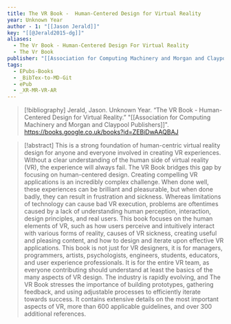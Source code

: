 ```yaml
---
title: The VR Book -  Human-Centered Design for Virtual Reality
year: Unknown Year
author - 1: "[[Jason Jerald]]"
key: "[[@Jerald2015-dg]]"
aliases:
  - The Vr Book - Human-Centered Design For Virtual Reality
  - The Vr Book
publisher: "[[Association for Computing Machinery and Morgan and Claypool Publishers]]"
tags:
  - EPubs-Books
  - _BibTex-to-MD-Git
  - ePub
  - _XR-MR-VR-AR
---
```


> [!bibliography]
> Jerald, Jason. Unknown Year. “The VR Book -  Human-Centered Design for Virtual Reality.” "[[Association for Computing Machinery and Morgan and Claypool Publishers]]". https://books.google.co.uk/books?id=ZEBiDwAAQBAJ

> [!abstract]
> This is a strong foundation of human-centric virtual reality design for anyone and everyone involved in creating VR experiences. Without a clear understanding of the human side of virtual reality (VR), the experience will always fail. The VR Book bridges this gap by focusing on human-centered design. Creating compelling VR applications is an incredibly complex challenge. When done well, these experiences can be brilliant and pleasurable, but when done badly, they can result in frustration and sickness. Whereas limitations of technology can cause bad VR execution, problems are oftentimes caused by a lack of understanding human perception, interaction, design principles, and real users. This book focuses on the human elements of VR, such as how users perceive and intuitively interact with various forms of reality, causes of VR sickness, creating useful and pleasing content, and how to design and iterate upon effective VR applications. This book is not just for VR designers, it is for managers, programmers, artists, psychologists, engineers, students, educators, and user experience professionals. It is for the entire VR team, as everyone contributing should understand at least the basics of the many aspects of VR design. The industry is rapidly evolving, and The VR Book stresses the importance of building prototypes, gathering feedback, and using adjustable processes to efficiently iterate towards success. It contains extensive details on the most important aspects of VR, more than 600 applicable guidelines, and over 300 additional references.
